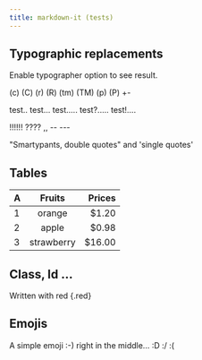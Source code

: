 ```yaml
---
title: markdown-it (tests)
---
```


## Typographic replacements

Enable typographer option to see result.

(c) (C) (r) (R) (tm) (TM) (p) (P) +-

test.. test... test..... test?..... test!....

!!!!!! ???? ,,  -- ---

"Smartypants, double quotes" and 'single quotes'

## Tables

| A | Fruits | Prices |
| --- | :-: | --:|
| 1| orange | $1.20 |
| 2| apple | $0.98 |
| 3| strawberry | $16.00 |

## Class, Id ...

Written with red {.red}

## Emojis

A simple emoji :-) right in the middle... :D :/ :(
